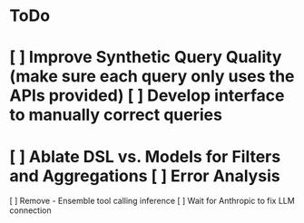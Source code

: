 # ToDo

[ ] Improve Synthetic Query Quality (make sure each query only uses the APIs provided)
[ ] Develop interface to manually correct queries
==
[ ] Ablate DSL vs. Models for Filters and Aggregations
[ ] Error Analysis
===
[ ] Remove - Ensemble tool calling inference
[ ] Wait for Anthropic to fix LLM connection